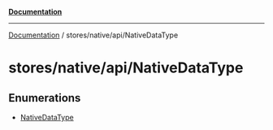 [**Documentation**](../../../../index.md)

***

[Documentation](../../../../index.md) / stores/native/api/NativeDataType

# stores/native/api/NativeDataType

## Enumerations

- [NativeDataType](enumerations/NativeDataType.md)
